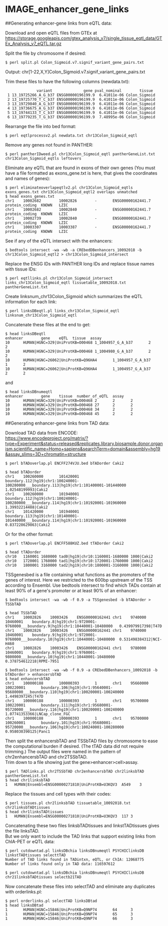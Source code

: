 # IMAGE_enhancer_gene_links

##Generating enhancer-gene links from eQTL data:

Download and open eQTL files from GTEx at https://storage.googleapis.com/gtex_analysis_v7/single_tissue_eqtl_data/GTEx_Analysis_v7_eQTL.tar.gz

Split the file by chromosome if desired:  
```
$ perl split.pl Colon_Sigmoid.v7.signif_variant_gene_pairs.txt
```
Output: chr[1-22,X,Y]Colon_Sigmoid.v7.signif_variant_gene_pairs.txt  

Trim these files to have the following columns (newdata.txt):  
```
              variant              gene pval_nominal        tissue
 1 13_19725266_A_G_b37 ENSG00000196199.9  6.41011e-06 Colon_Sigmoid
 2 13_19725770_T_C_b37 ENSG00000196199.9  6.41011e-06 Colon_Sigmoid
 3 13_19729840_A_G_b37 ENSG00000196199.9  6.41011e-06 Colon_Sigmoid
 4 13_19736675_A_G_b37 ENSG00000196199.9  6.41011e-06 Colon_Sigmoid
 5 13_19744133_T_C_b37 ENSG00000196199.9  6.41011e-06 Colon_Sigmoid
 6 13_19779235_T_G_b37 ENSG00000196199.9  7.48995e-06 Colon_Sigmoid
```
Rearrange the file into bed format:  
```
$ perl eqtlprocessv2.pl newdata.txt chr13Colon_Sigmoid_eqtl  
```
Remove any genes not found in PANTHER:  
```
$ perl pantherIDweed.pl chr13Colon_Sigmoid_eqtl pantherGeneList.txt chr13Colon_Sigmoid_eqtls leftovers  
```
Eliminate any eQTL that are found in exons of their own genes (You must have a file formatted as exons_gene.txt is here, that gives the coordinates and names of genes):  
```
$ perl eliminateoverlapeqtlv2.pl chr13Colon_Sigmoid_eqtls exons_genes.txt chr13Colon_Sigmoid_eqtl2 overlaps unmatched  
$ head exons_genes.txt  
chr1    10002682        10002826        -       ENSG00000162441.7       protein_coding  KNOWN   LZIC  
chr1    10002682        10002840        -       ENSG00000162441.7       protein_coding  KNOWN   LZIC  
chr1    10002739        10002840        -       ENSG00000162441.7       protein_coding  KNOWN   LZIC  
chr1    10003307        10003387        -       ENSG00000162441.7       protein_coding  KNOWN   LZIC  
```
See if any of the eQTL intersect with the enhancers:  
```
$ bedtools intersect -wa -wb -a CREbedDBenhancers_10092018 -b chr13Colon_Sigmoid_eqtl2 > chr13Colon_Sigmoid_intersect  
```
Replace the ENSG IDs with PANTHER long IDs and replace tissue names with tissue IDs:  
```
$ perl eqtllinks.pl chr13Colon_Sigmoid_intersect links_chr13Colon_Sigmoid_eqtl tissuetable_10092018.txt pantherGeneList.txt  
```
Create linksnum_chr13Colon_Sigmoid which summarizes the eQTL information for each link:  
```
$ perl linksDBeqtl.pl links_chr13Colon_Sigmoid_eqtl linksnum_chr13Colon_Sigmoid_eqtl  
```
Concatenate these files at the end to get:  
```
$ head linksDBeqtl  
enhancer        gene    eQTL  tissue  assay  
10      HUMAN|HGNC=329|UniProtKB=O00468 1_1004957_G_A_b37       2       2  
10      HUMAN|HGNC=329|UniProtKB=O00468 1_1004980_G_A_b37       2       2  
10      HUMAN|HGNC=26062|UniProtKB=Q96HA4       1_1004957_G_A_b37       1       2  
10      HUMAN|HGNC=26062|UniProtKB=Q96HA4       1_1004957_G_A_b37       2       2  
```
and  
```
$ head linksDBnumeqtl  
enhancer        gene    tissue  number_of_eQTL  assay  
10      HUMAN|HGNC=329|UniProtKB=O00468 2       2       2  
10      HUMAN|HGNC=329|UniProtKB=O00468 27      2       2  
10      HUMAN|HGNC=329|UniProtKB=O00468 34      2       2  
10      HUMAN|HGNC=329|UniProtKB=O00468 45      2       2  
```

##Generating enhancer-gene links from TAD data:  

Download TAD data from ENCODE:  
https://www.encodeproject.org/matrix/?type=Experiment&status=released&replicates.library.biosample.donor.organism.scientific_name=Homo+sapiens&searchTerm=domain&assembly=hg19&assay_slims=3D+chromatin+structure  

```
$ perl bTADoverlap.pl ENCFF274VJU.bed bTADorder Caki2

$ head bTADorder
chr1    100260000       101420001       boundary.112|hg19|chr1:100240001-100280000___boundary.113|hg19|chr1:101400001-101440000 1.02548199993|Caki2
chr1    100260000       101940001       boundary.112|hg19|chr1:100240001-100280000___boundary.114|hg19|chr1:101920001-101960000 1.39932214488|Caki2
chr1    101420000       101940001       boundary.113|hg19|chr1:101400001-101440000___boundary.114|hg19|chr1:101920001-101960000 0.837228629863|Caki2
```
Or for the other format:  
```
$ perl tTADoverlap.pl ENCFF588KUZ.bed tTADorder Caki2

$ head tTADorder
chr10   1160001 1680000 tad0|hg19|chr10:1160001-1680000 1000|Caki2
chr10   1720001 1760000 tad1|hg19|chr10:1720001-1760000 1000|Caki2
chr10   1800001 3160000 tad2|hg19|chr10:1800001-3160000 1000|Caki2

```

TSSgenesbed is a file containing what functions as the promoters of the genes of interest. Here we restricted to the 600bp upstream of the TSS according to Ensembl. Use bedtools intersect to find which TADs contain at least 90% of a gene's promoter or at least 90% of an enhancer:  
```
$ bedtools intersect -wa -wb -f 0.9 -a TSSgenesbed -b bTADorder > TSSbTAD

$ head TSSbTAD
chr1	10002826	10003426	ENSG00000162441	chr1	9740000	10460001	boundary.8|hg19|chr1:9720001-9760000___boundary.9|hg19|chr1:10440001-10480000	0.439979917398|T47D
chr1	10002826	10003426	ENSG00000162441	chr1	9740000	10460001	boundary.9|hg19|chr1:9720001-9760000___boundary.10|hg19|chr1:10440001-10480000	0.531498384312|NCI-H460
chr1	10002826	10003426	ENSG00000162441	chr1	9780000	10460001	boundary.9|hg19|chr1:9760001-9800000___boundary.10|hg19|chr1:10440001-10480000	0.378754612218|RPMI-7951

$ bedtools intersect -wa -wb -f 0.9 -a CREbedDBenhancers_10092018 -b bTADorder > enhancersbTAD
$ head enhancersbTAD
chr1    100000188       100000393       1       chr1    95660000        100220001       boundary.106|hg19|chr1:95640001-95680000___boundary.110|hg19|chr1:100200001-100240000   1.4498397245|T47D
chr1    100000188       100000393       1       chr1    95700000        100220001       boundary.111|hg19|chr1:95680001-95720000___boundary.116|hg19|chr1:100200001-100240000   1.07741353366|LNCap_clone_FGC
chr1    100000188       100000393       1       chr1    95700000        100260001       boundary.101|hg19|chr1:95680001-95720000___boundary.106|hg19|chr1:100240001-100280000   0.958030390125|Panc1
```
Then split the enhancersbTAD and TSSbTAD files by chromosome to ease the computational burden if desired. (The tTAD data did not require trimming.) The output files were named in the pattern of chr2enhancersbTAD and chr2TSSbTAD.  
Trim down to a file showing just the gene>enhancer>cell>assay.  
```
$ perl TADlinks.pl chr2TSSbTAD chr2enhancersbTAD chr2linksbTAD pantherGeneList.txt
$ head chr1linksbTAD
1	HUMAN|Ensembl=ENSG00000271810|UniProtKB=U3KQV3	A549	3
```
Replace the tissues and cell types with their codes:  
```
$ perl tissues.pl chr2linksbTAD tissuetable_10092018.txt chr2linksbTADtissues 
$ head chr1linksTADtissues
1	HUMAN|Ensembl=ENSG00000271810|UniProtKB=U3KQV3	117	3
```
Concatenating these two files linksbTADtissues and linkstTADtissues gives the file linksTAD.  
But we only want to include the TAD links that support existing links from ChIA-PET or eQTL data:  
```
$ perl cutdowntad.pl linksDBchia linksDBnumeqtl PSYCHIClinksDB linkstTADtissues selecttTAD
Number of TAD links found in TADintxn, eQTL, or ChIA: 12068775
Number of links found only in TAD data: 116597612

$ perl cutdowntad.pl linksDBchia linksDBnumeqtl PSYCHIClinksDB chr21linksbTADtissues selectb21TAD
```
Now concatenate these files into selectTAD and eliminate any duplicates with orderlinks.pl:  
```
$ perl orderlinks.pl selectTAD linksDBtad
$ head linksDBtad
1       HUMAN|HGNC=15846|UniProtKB=Q9NP74       64      3
1       HUMAN|HGNC=15846|UniProtKB=Q9NP74       65      3
1       HUMAN|HGNC=15846|UniProtKB=Q9NP74       66      3
```
